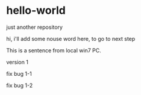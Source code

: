 # hello-world
just another repository

hi, i'll add some nouse word here, to go to next step

This is a sentence from local win7 PC.

version 1

fix bug 1-1

fix bug 1-2